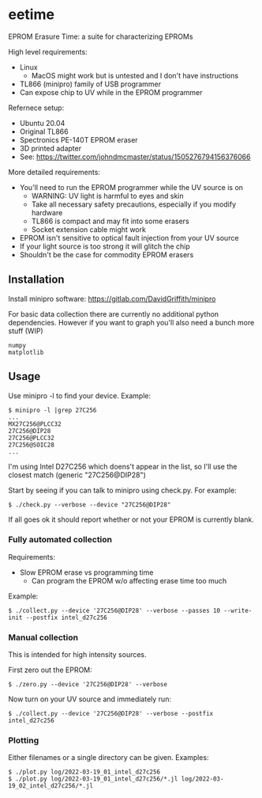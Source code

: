 # eetime
EPROM Erasure Time: a suite for characterizing EPROMs

High level requirements:
  * Linux
    * MacOS might work but is untested and I don't have instructions
  * TL866 (minipro) family of USB programmer
  * Can expose chip to UV while in the EPROM programmer

Refernece setup:
  * Ubuntu 20.04
  * Original TL866
  * Spectronics PE-140T EPROM eraser
  * 3D printed adapter
  * See: https://twitter.com/johndmcmaster/status/1505276794156376066

More detailed requirements:
*  You'll need to run the EPROM programmer while the UV source is on
    * WARNING: UV light is harmful to eyes and skin
    * Take all necessary safety precautions, especially if you modify hardware
    * TL866 is compact and may fit into some erasers
    * Socket extension cable might work
*  EPROM isn't sensitive to optical fault injection from your UV source
  *  If your light source is too strong it will glitch the chip
  *  Shouldn't be the case for commodity EPROM erasers


## Installation

Install minipro software: https://gitlab.com/DavidGriffith/minipro

For basic data collection there are currently no additional python dependencies. However if you want to graph you'll also need a bunch more stuff (WIP)

```
numpy
matplotlib
```

## Usage

Use minipro -l to find your device. Example:

```
$ minipro -l |grep 27C256
...
MX27C256@PLCC32
27C256@DIP28
27C256@PLCC32
27C256@SOIC28
...
```

I'm using Intel D27C256 which doens't appear in the list, so I'll use the closest match (generic "27C256@DIP28")

Start by seeing if you can talk to minipro using check.py. For example:

```
$ ./check.py --verbose --device "27C256@DIP28"
```

If all goes ok it should report whether or not your EPROM is currently blank.


### Fully automated collection

Requirements:
* Slow EPROM erase vs programming time
  * Can program the EPROM w/o affecting erase time too much

Example:

```
$ ./collect.py --device '27C256@DIP28' --verbose --passes 10 --write-init --postfix intel_d27c256
```

### Manual collection

This is intended for high intensity sources.

First zero out the EPROM:

```
$ ./zero.py --device '27C256@DIP28' --verbose
```

Now turn on your UV source and immediately run:

```
$ ./collect.py --device '27C256@DIP28' --verbose --postfix intel_d27c256
```

### Plotting

Either filenames or a single directory can be given. Examples:

```
$ ./plot.py log/2022-03-19_01_intel_d27c256
$ ./plot.py log/2022-03-19_01_intel_d27c256/*.jl log/2022-03-19_02_intel_d27c256/*.jl
```
